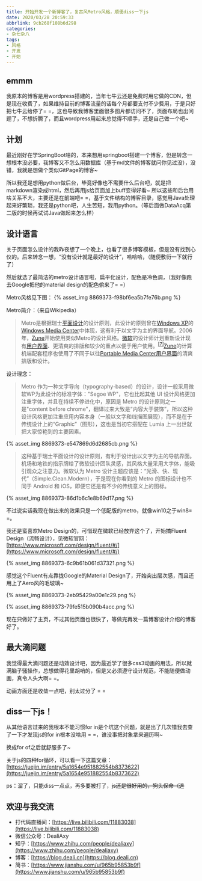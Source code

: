 ```yaml
---
title: 开始开发一个新博客了，复古风Metro风格，顺便diss一下js
date: 2020/03/28 20:59:33
abbrlink: 9cb268f108b6d298
categories:
- 杂七杂八
tags:
- 风格
- 开发
- 开始
---
```

## emmm
我原本的博客是用wordpress搭建的，当年七牛云还是免费时用它做的CDN，但是现在收费了，如果维持目前的博客流量的话每个月都要支付不少费用，于是只好把七牛云给停了= =，这也导致我博客里面很多图片都访问不了，页面布局也出问题了，不想折腾了，而且wordpress用起来总觉得不顺手，还是自己做一个吧~

## 计划
最近刚好在学SpringBoot啥的，本来想用springboot搭建一个博客，但是转念一想根本没必要，我博客又不怎么用数据库（基于md文件的博客就问你见过没），没错，我就是想做个类似GitPage的博客~ 

所以我还是想用python做后台，毕竟好像也不需要什么后台吧，就是把markdown渲染成html，然后再用js给页面加上buff变得好看~ 所以这些和后台用啥关系不大，主要还是在前端吧= =，基于文件结构的博客目录，感觉用Java处理起来好繁琐，我还是python吧，人生苦短，我用python。（等后面做DataAcq第二版的时候再试试Java做起来怎么样）

## 设计语言
关于页面怎么设计的我昨夜想了一个晚上，也看了很多博客模板，但是没有找到心仪的。后来转念一想，“没有设计就是最好的设计”，哈哈哈，（随便敷衍一下就行了）

然后就选了最简洁的metro设计语言啦，扁平化设计，配色是冷色调，（我好像跑去Google把他的material design的配色偷来了= =）

Metro风格见下图：
{% asset_img 8869373-f98bf6ea5b7fe76b.png %}

Metro简介：（来自Wikipedia）
>Metro是根据瑞士[平面设计](https://zh.wikipedia.org/wiki/%E5%B9%B3%E9%9D%A2%E8%AE%BE%E8%AE%A1 "平面设计")的设计原则，此设计的原则曾在[Windows XP](https://zh.wikipedia.org/wiki/Windows_XP "Windows XP")的[Windows Media Center](https://zh.wikipedia.org/wiki/Windows_Media_Center "Windows Media Center")中体现，这有利于以文字为主的界面导航。2006年，[Zune](https://zh.wikipedia.org/wiki/Zune "Zune")开始使用类似Metro的设计风格。[微软](https://zh.wikipedia.org/wiki/%E5%BE%AE%E8%BD%AF "微软")的设计师计划重新设计现有[用户界面](https://zh.wikipedia.org/wiki/%E7%94%A8%E6%88%B7%E7%95%8C%E9%9D%A2 "用户界面")、更清爽的排版和较少的重点以便于用户使用。<sup>[[7]](https://zh.wikipedia.org/wiki/%E7%8E%B0%E4%BB%A3UI#cite_note-Metro-7)</sup>[Zune](https://zh.wikipedia.org/wiki/Zune "Zune")的计算机端配套程序也使用了不同于以往[Portable Media Center](https://zh.wikipedia.org/w/index.php?title=Portable_Media_Center&action=edit&redlink=1 "Portable Media Center（页面不存在）")[用户界面](https://zh.wikipedia.org/wiki/%E7%94%A8%E6%88%B7%E7%95%8C%E9%9D%A2 "用户界面")的清爽排版和设计。

设计理念：
>Metro 作为一种文字导向（typography-based）的设计，设计一般采用微软WP为此设计的标准字体："Segoe WP"，它也比起其他 UI 设计风格更加注重字体，并且在持续不停进化中，原因是 Metro 的设计原则之一是"content before chrome"，翻译过来大致是“内容大于装饰”，所以这种设计风格更加注重应用内容本身（一般以文字和线描图展现），而不是在于传统设计上的“Graphic”（图形），这也是当初它搭配在 Lumia 上一出世就把大家惊艳到的主要因素。

{% asset_img 8869373-e547869d6d2685cb.png %}

>这种基于瑞士平面设计的设计原则，有利于设计出以文字为主的导航界面。机场和地铁的指示牌给了微软设计团队灵感，其风格大量采用大字体，能吸引观众之注意力。微软认为 Metro 设计主题应该是：“光滑、快、现代”（Simple.Clean.Modern），于是现在你看到的 Metro 的图标设计也不同于 Android 和 iOS，即便它还是有不少的传统意义上的图标。

{% asset_img 8869373-86d1b6c1e8b69d17.png %}


不过说实话我现在做出来的效果只是一个低配版的metro，就像win10之于win8= =。

我还是蛮喜欢Metro Design的，可惜现在微软已经放弃这个了，开始搞Fluent Design（流畅设计），见微软官网：[https://www.microsoft.com/design/fluent/#/](https://www.microsoft.com/design/fluent/#/)

{% asset_img 8869373-6c9b61b061d37321.png %}

感觉这个Fluent有点靠拢Google的Material Design了，开始突出层次感，而且还用上了Aero风的毛玻璃~

{% asset_img 8869373-2eb95429a00e1c29.png %}

{% asset_img 8869373-79fe515b090b4acc.png %}

现在只做好了主页，不过其他页面也很快了，等做完再发一篇博客设计介绍的博客好了。

## 最大滴问题
我觉得最大滴问题还是动效设计吧，因为最近学了很多css3动画的用法，所以就满脑子骚操作，总想做得花里胡哨的，但是又必须遵守设计规范，不能随便做动画，真令人头大啊= =。

动画方面还是收敛一点吧，别太过分了 = = 

## diss一下js！
从其他语言过来的我根本不能习惯for in是个坑这个问题，就是出了几次错我去查了一下才发现js的for in根本没啥用 = =，谁没事把对象拿来遍历啊~

换成for of之后就舒服多了~

关于js的四种for循环，可以看一下这篇文章：[https://juejin.im/entry/5a1654e951882554b8373622](https://juejin.im/entry/5a1654e951882554b8373622)

ps：溜了，只能diss一点点，再多要被打了，~~js还是很好用的，狗头保命（逃~~

## 欢迎与我交流
- 打代码直播间：[https://live.bilibili.com/11883038](https://live.bilibili.com/11883038)
- 微信公众号：DealiAxy
- 知乎：[https://www.zhihu.com/people/dealiaxy](https://www.zhihu.com/people/dealiaxy)
- 博客：[https://blog.deali.cn](https://blog.deali.cn)
- 简书：[https://www.jianshu.com/u/965b95853b9f](https://www.jianshu.com/u/965b95853b9f)
